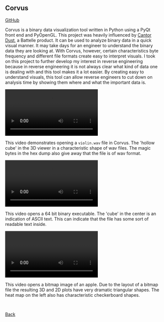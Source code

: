 ## Corvus

<a href='https://github.com/aaron-boyd/Corvus'>GitHub</a>

Corvus is a binary data visualization tool written in Python using a PyQt front end and PyOpenGL. This project was heavily influenced by [Cantor Dust](https://www.battelle.org/case-studies/case-study-detail/accelerating-cyber-vulnerability-analysis-with-binary-files-rendered-as-images), a Battelle product. It can be used to analyze binary data in a quick visual manner. It may take days for an engineer to understand the binary data they are looking at. With Corvus, however, certain characteristics byte frequency and different file formats create easy to interpret visuals. I took on this project to further develop my interest in reverse engineering because in reverse engineering it is not always clear what kind of data one is dealing with and this tool makes it a lot easier. By creating easy to understand visuals, this tool can allow reverse engineers to cut down on analysis time by showing them where and what the important data is.

<video autoplay loop>
  <source src="videos/corvus_demo_3D_violin.mp4" type="video/mp4">
  Your browser does not support the video tag.
</video>

This video demonstrates opening a `violin.wav` file in Corvus. The 'hollow cube' in the 3D viewer in a characteristic shape of wav files. The magic bytes in the hex dump also give away that the file is of wav format.

<video autoplay loop>
  <source src="videos/corvus_demo_3D_bin64.mp4" type="video/mp4">
  Your browser does not support the video tag.
</video>

This video opens a 64 bit binary executable. The 'cube' in the center is an indication of ASCII text. This can indicate that the file has some sort of readable text inside.

<video autoplay loop>
  <source src="videos/corvus_demo_3D_apple.mp4" type="video/mp4">
  Your browser does not support the video tag.
</video>

This video opens a bitmap image of an apple. Due to the layout of a bitmap file the resulting 3D and 2D plots have very dramatic triangular shapes. The heat map on the left also has characteristic checkerboard shapes.

<br>

<a href='/index'>Back</a>
